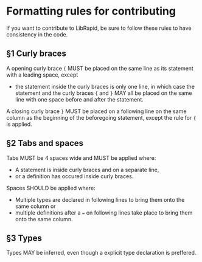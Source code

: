 Formatting rules for contributing
========
If you want to contribute to LibRapid, be sure to follow these rules to have consistency in the code.

§1 Curly braces
------
A opening curly brace `{` MUST be placed on the same line as its statement with a leading space, except
* the statement inside the curly braces is only one line, in which case the statement and the curly braces `{` and `}` MAY all be placed on the same line with one space before and after the statement.

A closing curly brace `}` MUST be placed on a following line on the same column as the beginning of the beforegoing statement, except the rule for `{` is applied.

§2 Tabs and spaces
------
Tabs MUST be 4 spaces wide and MUST be applied where:
* A statement is inside curly braces and on a separate line,
* or a definition has occured inside curly braces.

Spaces SHOULD be applied where:
* Multiple types are declared in following lines to bring them onto the same column or
* multiple definitions after a `=` on following lines take place to bring them onto the same column.

§3 Types
-----
Types MAY be inferred, even though a explicit type declaration is preffered.